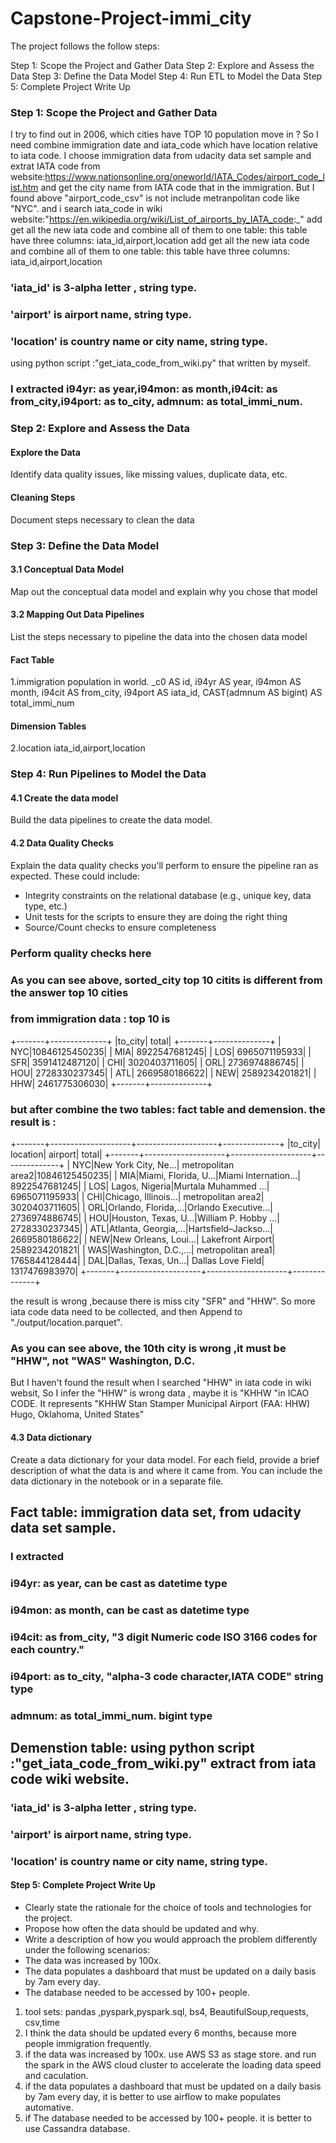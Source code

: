 # Capstone-Project-immi_city

The project follows the follow steps:

Step 1: Scope the Project and Gather Data
Step 2: Explore and Assess the Data
Step 3: Define the Data Model
Step 4: Run ETL to Model the Data
Step 5: Complete Project Write Up

### Step 1: Scope the Project and Gather Data
I try to find out in 2006, which cities have TOP 10 population move in ? So I need combine immigration date and iata_code which have location relative to iata code. I choose immigration data from udacity data set sample and extrat IATA code from website:https://www.nationsonline.org/oneworld/IATA_Codes/airport_code_list.htm and get the city name from IATA code that in the immigration. But I found above "airport_code_csv" is not include metranpolitan code like "NYC". and i search iata_code in wiki website:"https://en.wikipedia.org/wiki/List_of_airports_by_IATA_code:_" add get all the new iata code and combine all of them to one table: this table have three columns: iata_id,airport,location
add get all the new iata code and combine all of them to one table:
this table have three columns: iata_id,airport,location
### 'iata_id' is 3-alpha letter , string type.

### 'airport' is airport name, string type.

### 'location' is country name or city name, string type.
using python script :"get_iata_code_from_wiki.py" that written by myself.

 ### I extracted i94yr: as year,i94mon: as month,i94cit: as from_city,i94port: as to_city, admnum: as total_immi_num.


### Step 2: Explore and Assess the Data
#### Explore the Data 
Identify data quality issues, like missing values, duplicate data, etc.

#### Cleaning Steps
Document steps necessary to clean the data

### Step 3: Define the Data Model
#### 3.1 Conceptual Data Model
Map out the conceptual data model and explain why you chose that model

#### 3.2 Mapping Out Data Pipelines
List the steps necessary to pipeline the data into the chosen data model

#### Fact Table
1.immigration population in world.
              _c0 AS id,
              i94yr AS year, 
              i94mon AS month,
              i94cit AS from_city,
              i94port AS iata_id,
              CAST(admnum AS bigint) AS total_immi_num 
#### Dimension Tables
2.location
iata_id,airport,location

### Step 4: Run Pipelines to Model the Data 
#### 4.1 Create the data model
Build the data pipelines to create the data model.

#### 4.2 Data Quality Checks
Explain the data quality checks you'll perform to ensure the pipeline ran as expected. These could include:
 * Integrity constraints on the relational database (e.g., unique key, data type, etc.)
 * Unit tests for the scripts to ensure they are doing the right thing
 * Source/Count checks to ensure completeness
 
### Perform quality checks here
### As you can see above, sorted_city top 10 citits is different from the answer top 10 cities

### from immigration data : top 10 is 
+-------+--------------+
|to_city|         total|
+-------+--------------+
|    NYC|10846125450235|
|    MIA| 8922547681245|
|    LOS| 6965071195933|
|    SFR| 3591412487120|
|    CHI| 3020403711605|
|    ORL| 2736974886745|
|    HOU| 2728330237345|
|    ATL| 2669580186622|
|    NEW| 2589234201821|
|    HHW| 2461775306030|
+-------+--------------+

### but after combine the two tables: fact table and demension. the result is :
+-------+--------------------+--------------------+--------------+
|to_city|            location|             airport|         total|
+-------+--------------------+--------------------+--------------+
|    NYC|New York City, Ne...|  metropolitan area2|10846125450235|
|    MIA|Miami, Florida, U...|Miami Internation...| 8922547681245|
|    LOS|      Lagos, Nigeria|Murtala Muhammed ...| 6965071195933|
|    CHI|Chicago, Illinois...|  metropolitan area2| 3020403711605|
|    ORL|Orlando, Florida,...|Orlando Executive...| 2736974886745|
|    HOU|Houston, Texas, U...|William P. Hobby ...| 2728330237345|
|    ATL|Atlanta, Georgia,...|Hartsfield–Jackso...| 2669580186622|
|    NEW|New Orleans, Loui...|   Lakefront Airport| 2589234201821|
|    WAS|Washington, D.C.,...|  metropolitan area1| 1765844128444|
|    DAL|Dallas, Texas, Un...|   Dallas Love Field| 1317476983970|
+-------+--------------------+--------------------+--------------+

the result is wrong ,because there is miss city "SFR" and "HHW". So more iata code data need to be collected, and then Append to "./output/location.parquet".


### As you can see above, the 10th city is wrong ,it must be "HHW", not "WAS" Washington, D.C.
But I haven't found the result when I searched "HHW" in iata code in wiki websit,
So I infer the "HHW" is wrong data ,  maybe it is "KHHW "in ICAO CODE. It represents "KHHW Stan Stamper Municipal Airport (FAA: HHW) Hugo, Oklahoma, United States"


#### 4.3 Data dictionary 
Create a data dictionary for your data model. For each field, provide a brief description of what the data is and where it came from. You can include the data dictionary in the notebook or in a separate file.

## Fact table: immigration data set, from udacity data set sample.

### I extracted 
### i94yr: as year, can be cast as datetime type
### i94mon: as month, can be cast as datetime type
### i94cit: as from_city, "3 digit Numeric code ISO 3166 codes for each country." 
### i94port: as to_city, "alpha-3 code character,IATA CODE" string type
### admnum: as total_immi_num. bigint type

## Demenstion table: using python script :"get_iata_code_from_wiki.py" extract from iata code wiki website.

### 'iata_id' is 3-alpha letter , string type.

### 'airport' is airport name, string type.

### 'location' is country name or city name, string type.

#### Step 5: Complete Project Write Up
* Clearly state the rationale for the choice of tools and technologies for the project.
* Propose how often the data should be updated and why.
* Write a description of how you would approach the problem differently under the following scenarios:
 * The data was increased by 100x.
 * The data populates a dashboard that must be updated on a daily basis by 7am every day.
 * The database needed to be accessed by 100+ people.
 
 1. tool sets: pandas ,pyspark,pyspark.sql, bs4, BeautifulSoup,requests, csv,time
2. I think the data should be updated every 6 months, because more people immigration frequently.
3. if the data was increased by 100x. use AWS S3 as stage store. and run the spark in the AWS cloud cluster to accelerate the loading data speed and caculation.
4. if the data populates a dashboard that must be updated on a daily basis by 7am every day, it is better to use airflow to make populates automative.
5. if The database needed to be accessed by 100+ people. it is better to use Cassandra database.
